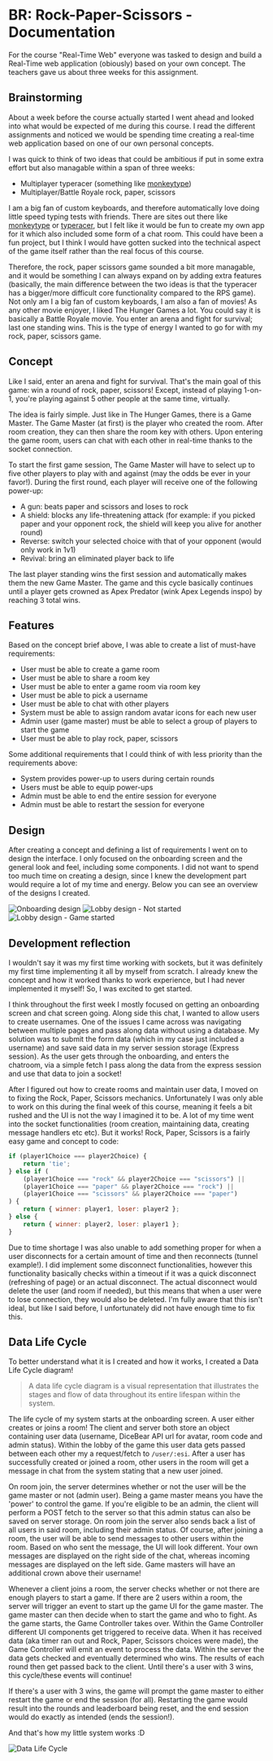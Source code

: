 # BR: Rock-Paper-Scissors - Documentation

For the course "Real-Time Web" everyone was tasked to design and build a Real-Time web application (obiously) based on your own concept. The teachers gave us about three weeks for this assignment. 

## Brainstorming

About a week before the course actually started I went ahead and looked into what would be expected of me during this course. I read the different assignments and noticed we would be spending time creating a real-time web application based on one of our own personal concepts.

I was quick to think of two ideas that could be ambitious if put in some extra effort but also managable within a span of three weeks:

- Multiplayer typeracer (something like [monkeytype](https://monkeytype.com/))
- Multiplayer/Battle Royale rock, paper, scissors

I am a big fan of custom keyboards, and therefore automatically love doing little speed typing tests with friends. There are sites out there like [monkeytype](https://monkeytype.com/) or [typeracer](https://typeracer.com/), but I felt like it would be fun to create my own app for it which also included some form of a chat room. This could have been a fun project, but I think I would have gotten sucked into the technical aspect of the game itself rather than the real focus of this course.

Therefore, the rock, paper scissors game sounded a bit more managable, and it would be something I can always expand on by adding extra features (basically, the main difference between the two ideas is that the typeracer has a bigger/more difficult core functionality compared to the RPS game). Not only am I a big fan of custom keyboards, I am also a fan of movies! As any other movie enjoyer, I liked The Hunger Games a lot. You could say it is basically a Battle Royale movie. You enter an arena and fight for survival; last one standing wins. This is the type of energy I wanted to go for with my rock, paper, scissors game. 

## Concept

Like I said, enter an arena and fight for survival. That's the main goal of this game: win a round of rock, paper, scissors! Except, instead of playing 1-on-1, you're playing against 5 other people at the same time, virtually.

The idea is fairly simple. Just like in The Hunger Games, there is a Game Master. The Game Master (at first) is the player who created the room. After room creation, they can then share the room key with others. Upon entering the game room, users can chat with each other in real-time thanks to the socket connection.

To start the first game session, The Game Master will have to select up to five other players to play with and against (may the odds be ever in your favor!). During the first round, each player will receive one of the following power-up:

- A gun: beats paper and scissors and loses to rock
- A shield: blocks any life-threatening attack (for example: if you picked paper and your opponent rock, the shield will keep you alive for another round)
- Reverse: switch your selected choice with that of your opponent (would only work in 1v1)
- Revival: bring an eliminated player back to life

The last player standing wins the first session and automatically makes them the new Game Master. The game and this cycle basically continues until a player gets crowned as Apex Predator (wink Apex Legends inspo) by reaching 3 total wins.

## Features

Based on the concept brief above, I was able to create a list of must-have requirements:

- User must be able to create a game room
- User must be able to share a room key
- User must be able to enter a game room via room key
- User must be able to pick a username
- User must be able to chat with other players
- System must be able to assign random avatar icons for each new user
- Admin user (game master) must be able to select a group of players to start the game
- User must be able to play rock, paper, scissors

Some additional requirements that I could think of with less priority than the requirements above:

- System provides power-up to users during certain rounds
- Users must be able to equip power-ups
- Admin must be able to end the entire session for everyone
- Admin must be able to restart the session for everyone

## Design
After creating a concept and defining a list of requirements I went on to design the interface. I only focused on the onboarding screen and the general look and feel, including some components. I did not want to spend too much time on creating a design, since I knew the development part would require a lot of my time and energy. Below you can see an overview of the designs I created. 

![Onboarding design](./assets/onboarding.png)
![Lobby design - Not started](./assets/lobby-game_not_started.png)
![Lobby design - Game started](./assets/lobby-game_started.png)

## Development reflection
I wouldn't say it was my first time working with sockets, but it was definitely my first time implementing it all by myself from scratch. I already knew the concept and how it worked thanks to work experience, but I had never implemented it myself! So, I was excited to get started.

I think throughout the first week I mostly focused on getting an onboarding screen and chat screen going. Along side this chat, I wanted to allow users to create usernames. One of the issues I came across was navigating between multiple pages and pass along data without using a database. My solution was to submit the form data (which in my case just included a username) and save said data in my server session storage (Express session). As the user gets through the onboarding, and enters the chatroom, via a simple fetch I pass along the data from the express session and use that data to join a socket!

After I figured out how to create rooms and maintain user data, I moved on to fixing the Rock, Paper, Scissors mechanics. Unfortunately I was only able to work on this during the final week of this course, meaning it feels a bit rushed and the UI is not the way I imagined it to be. A lot of my time went into the socket functionalities (room creation, maintaining data, creating message handlers etc etc). But it works! Rock, Paper, Scissors is a fairly easy game and concept to code:

```js
if (player1Choice === player2Choice) {
    return 'tie';
} else if (
    (player1Choice === "rock" && player2Choice === "scissors") ||
    (player1Choice === "paper" && player2Choice === "rock") ||
    (player1Choice === "scissors" && player2Choice === "paper")
) {
    return { winner: player1, loser: player2 };
} else {
    return { winner: player2, loser: player1 };
}
```

Due to time shortage I was also unable to add something proper for when a user disconnects for a certain amount of time and then reconnects (tunnel example!). I did implement some disconnect functionalities, however this functionality basically checks within a timeout if it was a quick disconnect (refreshing of page) or an actual disconnect. The actual disconnect would delete the user (and room if needed), but this means that when a user were to lose connection, they would also be deleted. I'm fully aware that this isn't ideal, but like I said before, I unfortunately did not have enough time to fix this.

## Data Life Cycle

To better understand what it is I created and how it works, I created a Data Life Cycle diagram! 

> A data life cycle diagram is a visual representation that illustrates the stages and flow of data throughout its entire lifespan within the system.

The life cycle of my system starts at the onboarding screen. A user either creates or joins a room! The client and server both store an object containing user data (username, DiceBear API url for avatar, room code and admin status). Within the lobby of the game this user data gets passed between each other my a request/fetch to `/user/:esi`. After a user has successfully created or joined a room, other users in the room will get a message in chat from the system stating that a new user joined. 

On room join, the server determines whether or not the user will be the game master or not (admin user). Being a game master means you have the 'power' to control the game. If you're eligible to be an admin, the client will perform a POST fetch to the server so that this admin status can also be saved on server storage. On room join the server also sends back a list of all users in said room, including their admin status. Of course, after joining a room, the user will be able to send messages to other users within the room. Based on who sent the message, the UI will look different. Your own messages are displayed on the right side of the chat, whereas incoming messages are displayed on the left side. Game masters will have an additional crown above their username!

Whenever a client joins a room, the server checks whether or not there are enough players to start a game. If there are 2 users within a room, the server will trigger an event to start up the game UI for the game master. The game master can then decide when to start the game and who to fight. As the game starts, the Game Controller takes over. Within the Game Controller different UI components get triggered to receive data. When it has received data (aka timer ran out and Rock, Paper, Scissors choices were made), the Game Controller will emit an event to process the data. Within the server the data gets checked and eventually determined who wins. The results of each round then get passed back to the client. Until there's a user with 3 wins, this cycle/these events will continue! 

If there's a user with 3 wins, the game will prompt the game master to either restart the game or end the session (for all). Restarting the game would result into the rounds and leaderboard being reset, and the end session would do exactly as intended (ends the session!).

And that's how my little system works :D

![Data Life Cycle](./assets/data_life_cycle.jpg)